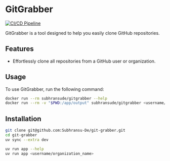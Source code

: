 # GitGrabber

[![CI/CD Pipeline](https://github.com/Subhransu-De/git-grabber/actions/workflows/docker-ci.yml/badge.svg?branch=main)](https://github.com/Subhransu-De/git-grabber/actions/workflows/docker-ci.yml)

GitGrabber is a tool designed to help you easily clone GitHub repositories.

## Features

- Effortlessly clone all repositories from a GitHub user or organization.

## Usage

To use GitGrabber, run the following command:

```sh
docker run --rm subhransude/gitgrabber --help
docker run --rm -v "$PWD:/app/output" subhransude/gitgrabber <username/organization_name>
```

## Installation

```sh
git clone git@github.com:Subhransu-De/git-grabber.git
cd git-grabber
uv sync --extra dev

uv run app --help
uv run app <username/organization_name>
```